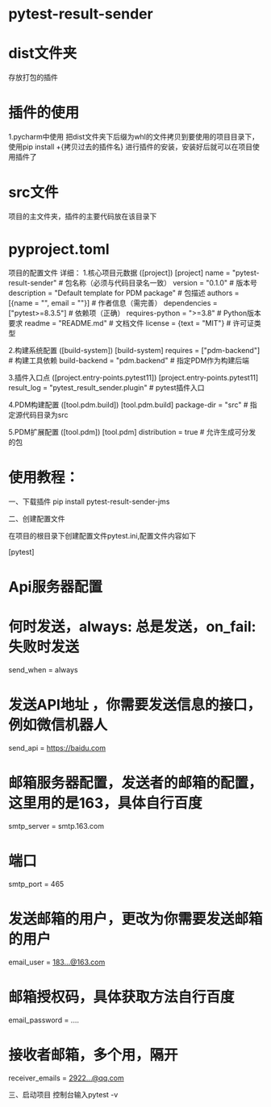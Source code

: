 # pytest-result-sender

# dist文件夹
存放打包的插件

#  插件的使用
1.pycharm中使用
把dist文件夹下后缀为whl的文件拷贝到要使用的项目目录下，使用pip install +{拷贝过去的插件名} 进行插件的安装，安装好后就可以在项目使用插件了
  
# src文件
项目的主文件夹，插件的主要代码放在该目录下
 
# pyproject.toml
项目的配置文件
详细：
1.核心项目元数据 ([project])
 [project]
name = "pytest-result-sender"   # 包名称（必须与代码目录名一致）
version = "0.1.0"               # 版本号
description = "Default template for PDM package"  # 包描述
authors = [{name = "", email = ""}]  # 作者信息（需完善）
dependencies = ["pytest>=8.3.5"]     # 依赖项（正确）
requires-python = ">=3.8"            # Python版本要求
readme = "README.md"                 # 文档文件
license = {text = "MIT"}             # 许可证类型

2.构建系统配置 ([build-system])
[build-system]
requires = ["pdm-backend"]     # 构建工具依赖
build-backend = "pdm.backend"  # 指定PDM作为构建后端

3.插件入口点 ([project.entry-points.pytest11])
[project.entry-points.pytest11]
result_log = "pytest_result_sender.plugin"  # pytest插件入口

4.PDM构建配置 ([tool.pdm.build])
[tool.pdm.build]
package-dir = "src"  # 指定源代码目录为src

5.PDM扩展配置 ([tool.pdm])
[tool.pdm]
distribution = true  # 允许生成可分发的包
 # 使用教程：
一、下载插件
pip install pytest-result-sender-jms

二、创建配置文件

在项目的根目录下创建配置文件pytest.ini,配置文件内容如下

[pytest]
# Api服务器配置
# 何时发送，always: 总是发送，on_fail: 失败时发送
send_when = always
# 发送API地址 ，你需要发送信息的接口，例如微信机器人
send_api = https://baidu.com
# 邮箱服务器配置，发送者的邮箱的配置，这里用的是163，具体自行百度
smtp_server = smtp.163.com
# 端口
smtp_port = 465
# 发送邮箱的用户，更改为你需要发送邮箱的用户
email_user = 183...@163.com
# 邮箱授权码，具体获取方法自行百度
email_password = ....
# 接收者邮箱，多个用，隔开
receiver_emails = 2922...@qq.com

三、启动项目
控制台输入pytest -v
